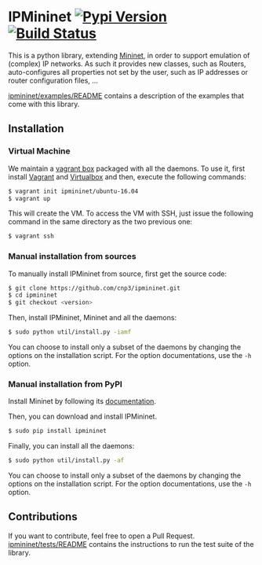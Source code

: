 # IPMininet [![Pypi Version](https://img.shields.io/pypi/v/ipmininet.svg)](https://pypi.python.org/pypi/ipmininet/) [![Build Status](https://jenkins-mininet.info.ucl.ac.be/buildStatus/icon?job=ipmininet%2Fpythonversion%3Dipmininet-py2&subject=Python2.7)](https://jenkins-mininet.info.ucl.ac.be/job/ipmininet/pythonversion=ipmininet-py2/)

This is a python library, extending [Mininet](http://mininet.org), in order
to support emulation of (complex) IP networks. As such it provides new classes,
such as Routers, auto-configures all properties not set by the user, such as
IP addresses or router configuration files, ...

[ipmininet/examples/README](ipmininet/examples/README.md) 
contains a description of the examples that come with this library.

## Installation

### Virtual Machine

We maintain a [vagrant box](https://app.vagrantup.com/ipmininet/boxes/ubuntu-16.04)
packaged with all the daemons.
To use it, first install [Vagrant](https://www.vagrantup.com/downloads.html)
and [Virtualbox](https://www.virtualbox.org/wiki/Downloads)
and then, execute the following commands:
```bash
$ vagrant init ipmininet/ubuntu-16.04
$ vagrant up
```
This will create the VM. To access the VM with SSH, just issue the
following command in the same directory as the two previous one:
```bash
$ vagrant ssh
```

### Manual installation from sources

To manually install IPMininet from source, first get the source code:

```bash
$ git clone https://github.com/cnp3/ipmininet.git
$ cd ipmininet
$ git checkout <version>
```

Then, install IPMininet, Mininet and all the daemons:

```bash
$ sudo python util/install.py -iamf
```

You can choose to install only a subset of the daemons
by changing the options on the installation script.
For the option documentations, use the ``-h`` option.

### Manual installation from PyPI

Install Mininet by following its
[documentation](http://mininet.org/download/).

Then, you can download and install IPMininet.

```bash
$ sudo pip install ipmininet
```

Finally, you can install all the daemons:

```bash
$ sudo python util/install.py -af
```

You can choose to install only a subset of the daemons
by changing the options on the installation script.
For the option documentations, use the ``-h`` option.

## Contributions

If you want to contribute, feel free to open a Pull Request.
[ipmininet/tests/README](ipmininet/tests/README.md)
contains the instructions to run the test suite of the library.
